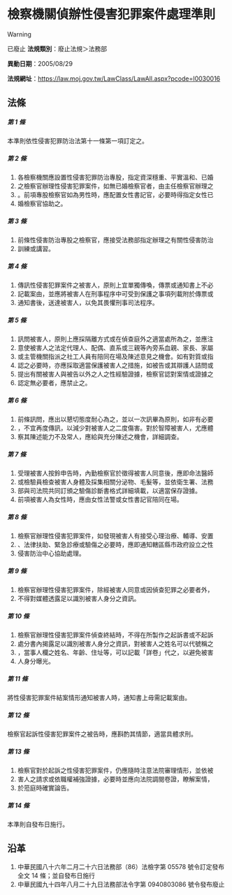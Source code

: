 # 檢察機關偵辦性侵害犯罪案件處理準則


> [!WARNING]
> 已廢止
**法規類別**：廢止法規＞法務部

**異動日期**：2005/08/29  

**法規網址**：https://law.moj.gov.tw/LawClass/LawAll.aspx?pcode=I0030016



## 法條
##### 第 1 條
本準則依性侵害犯罪防治法第十一條第一項訂定之。

##### 第 2 條
1. 各檢察機關應設置性侵害犯罪防治專股，指定資深穩重、平實溫和、已婚
1. 之檢察官辦理性侵害犯罪案件，如無已婚檢察官者，由主任檢察官辦理之
1. 。前項專股檢察官如為男性時，應配置女性書記官，必要時得指定女性已
1. 婚檢察官協助之。

##### 第 3 條
1. 前條性侵害防治專股之檢察官，應接受法務部指定辦理之有關性侵害防治
1. 訓練或講習。

##### 第 4 條
1. 傳訊性侵害犯罪案件之被害人，原則上宜單獨傳喚，傳票或通知書上不必
1. 記載案由，並應將被害人在刑事程序中可受到保護之事項列載附於傳票或
1. 通知書後，送達被害人，以免其畏懼刑事司法程序。

##### 第 5 條
1. 訊問被害人，原則上應採隔離方式或在偵查庭外之適當處所為之，並應注
1. 意使被害人之法定代理人、配偶、直系或三親等內旁系血親、家長、家屬
1. 或主管機關指派之社工人員有陪同在場及陳述意見之機會。如有對質或指
1. 認之必要時，亦應採取適當保護被害人之措施，如被告或其辯護人詰問或
1. 提出有關被害人與被告以外之人之性經驗證據，檢察官認對案情或證據之
1. 認定無必要者，應禁止之。

##### 第 6 條
1. 前條訊問，應出以懇切態度耐心為之，並以一次訊畢為原則，如非有必要
1. ，不宜再度傳訊，以減少對被害人之二度傷害。對於智障被害人，尤應體
1. 察其陳述能力不及常人，應給與充分陳述之機會，詳細調查。

##### 第 7 條
1. 受理被害人按鈴申告時，內勤檢察官於徵得被害人同意後，應即命法醫師
1. 或檢驗員檢查被害人身體及採集相關分泌物、毛髮等，並依衛生署、法務
1. 部與司法院共同訂頒之驗傷診斷書格式詳細填載，以適當保存證據。
1. 前項被害人為女性時，應由女性法警或女性書記官陪同在場。

##### 第 8 條
1. 檢察官辦理性侵害犯罪案件，如發現被害人有接受心理治療、輔導、安置
1. 、法律扶助、緊急診療或驗傷之必要時，應即通知轄區縣市政府設立之性
1. 侵害防治中心協助處理。

##### 第 9 條
1. 檢察官辦理性侵害犯罪案件，除經被害人同意或因偵查犯罪之必要者外，
1. 不得對媒體透露足以識別被害人身分之資訊。

##### 第 10 條
1. 檢察官辦理性侵害犯罪案件偵查終結時，不得在所製作之起訴書或不起訴
1. 處分書內揭露足以識別被害人身分之資訊，對被害人之姓名可以代號稱之
1. ，當事人欄之姓名、年齡、住址等，可以記載「詳卷」代之，以避免被害
1. 人身分曝光。

##### 第 11 條
將性侵害犯罪案件結案情形通知被害人時，通知書上毋需記載案由。

##### 第 12 條
檢察官起訴性侵害犯罪案件之被告時，應斟酌其情節，適當具體求刑。

##### 第 13 條
1. 檢察官對於起訴之性侵害犯罪案件，仍應隨時注意法院審理情形，並依被
1. 害人之請求或依職權補強證據，必要時並應向法院調閱卷證，瞭解案情，
1. 於蒞庭時確實論告。

##### 第 14 條
本準則自發布日施行。

## 沿革
1. 中華民國八十六年二月二十六日法務部（86）法檢字第 05578  號令訂定發布全文 14 條；並自發布日施行
1. 中華民國九十四年八月二十九日法務部法令字第 0940803086 號令發布廢止
